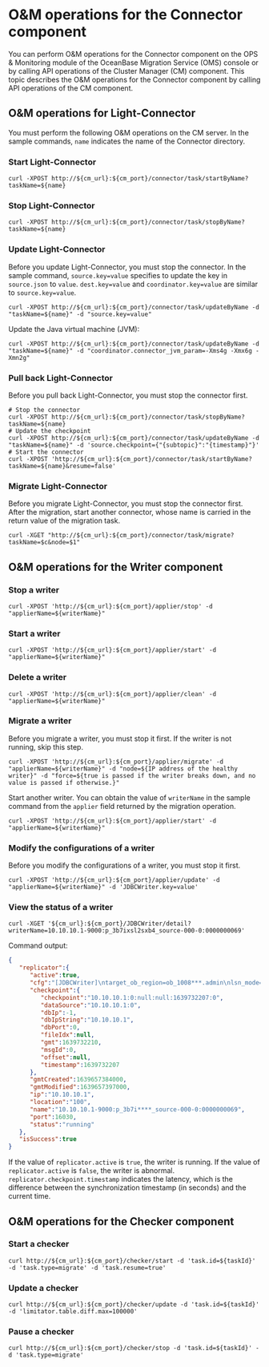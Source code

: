 # O&M operations for the Connector component

You can perform O&M operations for the Connector component on the OPS & Monitoring module of the OceanBase Migration Service (OMS) console or by calling API operations of the Cluster Manager (CM) component. This topic describes the O&M operations for the Connector component by calling API operations of the CM component.

## O&M operations for Light-Connector

You must perform the following O&M operations on the CM server. In the sample commands, `name` indicates the name of the Connector directory.

### Start Light-Connector

```shell
curl -XPOST http://${cm_url}:${cm_port}/connector/task/startByName?taskName=${name}
```

### Stop Light-Connector

```shell
curl -XPOST http://${cm_url}:${cm_port}/connector/task/stopByName?taskName=${name}
```

### Update Light-Connector

Before you update Light-Connector, you must stop the connector. In the sample command, `source.key=value` specifies to update the key in `source.json` to `value`. `dest.key=value` and `coordinator.key=value` are similar to `source.key=value`.

```shell
curl -XPOST http://${cm_url}:${cm_port}/connector/task/updateByName -d "taskName=${name}" -d "source.key=value"
```

Update the Java virtual machine (JVM):

```shell
curl -XPOST http://${cm_url}:${cm_port}/connector/task/updateByName -d "taskName=${name}" -d "coordinator.connector_jvm_param=-Xms4g -Xmx6g -Xmn2g"
```

### Pull back Light-Connector

Before you pull back Light-Connector, you must stop the connector first.

```shell
# Stop the connector
curl -XPOST http://${cm_url}:${cm_port}/connector/task/stopByName?taskName=${name}
# Update the checkpoint
curl -XPOST http://${cm_url}:${cm_port}/connector/task/updateByName -d "taskName=${name}" -d 'source.checkpoint={"{subtopic}":"{timestamp}"}'
# Start the connector
curl -XPOST 'http://${cm_url}:${cm_port}/connector/task/startByName?taskName=${name}&resume=false'
```

### Migrate Light-Connector

Before you migrate Light-Connector, you must stop the connector first. After the migration, start another connector, whose name is carried in the return value of the migration task.

```shell
curl -XGET "http://${cm_url}:${cm_port}/connector/task/migrate?taskName=$c&node=$1"
```

## O&M operations for the Writer component

### Stop a writer

```shell
curl -XPOST 'http://${cm_url}:${cm_port}/applier/stop' -d "applierName=${writerName}"
```

### Start a writer

```shell
curl -XPOST 'http://${cm_url}:${cm_port}/applier/start' -d "applierName=${writerName}"
```

### Delete a writer

```shell
curl -XPOST 'http://${cm_url}:${cm_port}/applier/clean' -d "applierName=${writerName}"
```

### Migrate a writer

Before you migrate a writer, you must stop it first. If the writer is not running, skip this step.

```shell
curl -XPOST 'http://${cm_url}:${cm_port}/applier/migrate' -d "applierName=${writerName}" -d "node=${IP address of the healthy writer}" -d "force=${true is passed if the writer breaks down, and no value is passed if otherwise.}"
```

Start another writer. You can obtain the value of `writerName` in the sample command from the `applier` field returned by the migration operation.

```shell
curl -XPOST 'http://${cm_url}:${cm_port}/applier/start' -d "applierName=${writerName}"
```

### Modify the configurations of a writer

Before you modify the configurations of a writer, you must stop it first.

```shell
curl -XPOST 'http://${cm_url}:${cm_port}/applier/update' -d "applierName=${writerName}" -d 'JDBCWriter.key=value'
```

### View the status of a writer

```shell
curl -XGET '${cm_url}:${cm_port}/JDBCWriter/detail?writerName=10.10.10.1-9000:p_3b7ixsl2sxb4_source-000-0:0000000069'
```

Command output:

```json
{
   "replicator":{
      "active":true,
      "cfg":"[JDBCWriter]\ntarget_ob_region=ob_1008***.admin\nlsn_mode=\nstatus=running\nlisten_port=18000\ndaemon.ip=10.10.10.1\ndaemon.port=9000\nlocal_region_no=\nblack_region_no=0\ntenant_mapping=\nignore_ddl=false\nuseMultiExecute=false \nuseDRCNet=true\ncalculate_iops=true\ncoordinatorFile.skipDdl=\nsinkFile.notWriteColumn=\nsrc_type=mysql\nbinlog_username=drc\nbinlog_password=***\ntopic=p_3b7ixsl2sxb4_source\nsubTopic=p_3b7ixsl***_source-000-0\nsrc_subTopic=p_3b7ixsl2sxb4_dest-000-0\nsubId=0000000069\ntimestamp=1639657384\ndest_type=oceanbase1\ncluster.url=http://10.10.10.1:8088\nconfig_url=jdbc:mysql://10.10.10.2:2883?useUnicode=true&allowMultiQueries=true&socketTimeout=50000&characterEncoding=utf8&readOnlyPropagatesToServer=false\nsync_username=root@oms_mysql#ob_10088***.admin\nsync_password=***\nfilter.conditions=baby.*\ntx_records_limit=\nworker_num=16\nconnection_num=\nwriter_type=increment\nretry_sleep=5\ntask.split.mode=false\nblackCondition=[{\"name\":\"test_ddl01\",\"all\":false,\"sub\":[{\"name\":\"DRC_TXN*\",\"func\":\"fn\"},{\"name\":\"drc_txn*\",\"func\":\"fn\"}]}]\nwhiteCondition=[{\"name\":\"test_ddl01\",\"all\":false,\"sub\":[{\"name\":\"*\",\"func\":\"fn\"}]}]\nretry_time=3\nuseDirectUsername=true\ncoordinatorFile.isReverse=true\nprint_sql=false\n",
      "checkpoint":{
         "checkpoint":"10.10.10.1:0:null:null:1639732207:0",
         "dataSource":"10.10.10.1:0",
         "dbIp":-1,
         "dbIpString":"10.10.10.1",
         "dbPort":0,
         "fileIdx":null,
         "gmt":1639732210,
         "msgId":0,
         "offset":null,
         "timestamp":1639732207
      },
      "gmtCreated":1639657384000,
      "gmtModified":1639657397000,
      "ip":"10.10.10.1",
      "location":"100",
      "name":"10.10.10.1-9000:p_3b7i****_source-000-0:0000000069",
      "port":16030,
      "status":"running"
   },
   "isSuccess":true
}
```

If the value of `replicator.active` is `true`, the writer is running. If the value of `replicator.active` is `false`, the writer is abnormal. `replicator.checkpoint.timestamp` indicates the latency, which is the difference between the synchronization timestamp (in seconds) and the current time.

## O&M operations for the Checker component

### Start a checker

```shell
curl http://${cm_url}:${cm_port}/checker/start -d 'task.id=${taskId}' -d 'task.type=migrate' -d 'task.resume=true'
```

### Update a checker

```shell
curl http://${cm_url}:${cm_port}/checker/update -d 'task.id=${taskId}' -d 'limitator.table.diff.max=100000'
```

### Pause a checker

```shell
curl http://${cm_url}:${cm_port}/checker/stop -d 'task.id=${taskId}' -d 'task.type=migrate'
```
